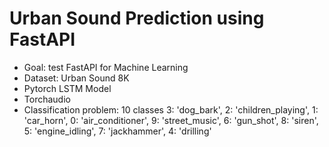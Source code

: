 # Urban Sound Prediction using FastAPI

- Goal: test FastAPI for Machine Learning
- Dataset: Urban Sound 8K
- Pytorch LSTM Model
- Torchaudio
- Classification problem: 10 classes 
  3: 'dog_bark', 
  2: 'children_playing',
  1: 'car_horn',
  0: 'air_conditioner',
  9: 'street_music',
  6: 'gun_shot', 
  8: 'siren', 
  5: 'engine_idling',
  7: 'jackhammer',
  4: 'drilling'
